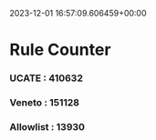 2023-12-01 16:57:09.606459+00:00
# Rule Counter 
 ### UCATE : 410632

 ### Veneto : 151128

 ### Allowlist : 13930